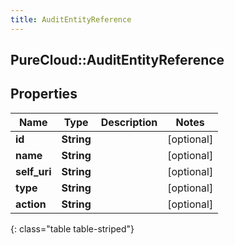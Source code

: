```yaml
---
title: AuditEntityReference
---
```

## PureCloud::AuditEntityReference

## Properties

|Name | Type | Description | Notes|
|------------ | ------------- | ------------- | -------------|
| **id** | **String** |  | [optional] |
| **name** | **String** |  | [optional] |
| **self_uri** | **String** |  | [optional] |
| **type** | **String** |  | [optional] |
| **action** | **String** |  | [optional] |
{: class="table table-striped"}


